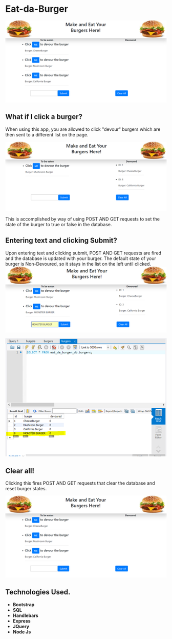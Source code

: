 # Eat-da-Burger
![Home](https://github.com/erict54757/Eat-da-Burger/blob/master/public/assets/img/home.PNG?raw=true)



## What if I click a burger?
When using this app, you are allowed to click "devour" burgers which are then sent to a different list on the page. 



![Click](https://github.com/erict54757/Eat-da-Burger/blob/master/public/assets/img/devoured%20list.PNG?raw=true)

This is accomplished by way of using POST AND GET requests to set the state of the burger to true or false in the database. 



## Entering text and clicking Submit?
Upon entering text and clicking submit, POST AND GET requests are fired and the database is updated with your burger. The default state of your burger is Non-Devoured, so it stays in the list on the left until clicked. 
![Submit](https://github.com/erict54757/Eat-da-Burger/blob/master/public/assets/img/MONSTER%20BURGER%20ADDED.PNG?raw=true)

![sql](https://github.com/erict54757/Eat-da-Burger/blob/master/public/assets/img/MONSTER%20BURGER%20SQL.PNG?raw=true)

## Clear all!
Clicking this fires POST AND GET requests that clear the database and reset burger states. 




![clear](https://github.com/erict54757/Eat-da-Burger/blob/master/public/assets/img/home.PNG?raw=true)







## Technologies Used.
* **Bootstrap**
* **SQL**
* **Handlebars**
* **Express**
* **JQuery**
* **Node Js**



